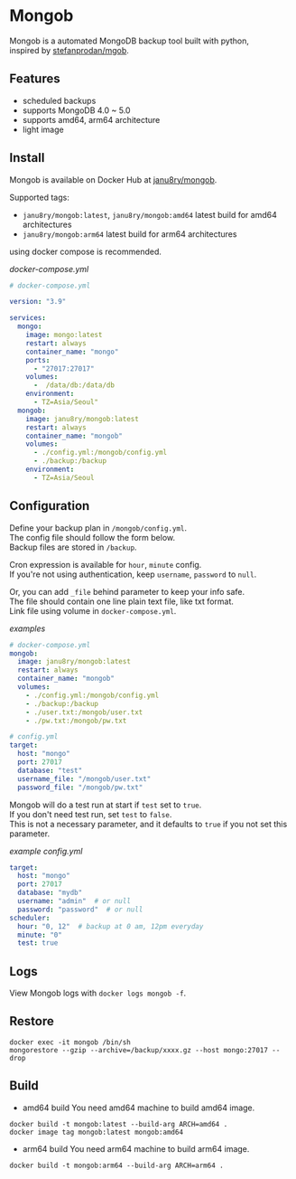 # Mongob
Mongob is a automated MongoDB backup tool built with python,  
inspired by [stefanprodan/mgob](https://github.com/stefanprodan/mgob).

## Features
- scheduled backups
- supports MongoDB 4.0 ~ 5.0
- supports amd64, arm64 architecture
- light image

## Install
Mongob is available on Docker Hub at [janu8ry/mongob](https://hub.docker.com/r/janu8ry/mongob/).   

Supported tags:
- `janu8ry/mongob:latest`, `janu8ry/mongob:amd64` latest build for amd64 architectures
- `janu8ry/mongob:arm64` latest build for arm64 architectures

using docker compose is recommended.   

_docker-compose.yml_
```yml
# docker-compose.yml

version: "3.9"

services:
  mongo:
    image: mongo:latest
    restart: always
    container_name: "mongo"
    ports:
      - "27017:27017"
    volumes:
      -  /data/db:/data/db
    environment:
      - TZ=Asia/Seoul"
  mongob:
    image: janu8ry/mongob:latest
    restart: always
    container_name: "mongob"
    volumes:
      - ./config.yml:/mongob/config.yml
      - ./backup:/backup
    environment:
      - TZ=Asia/Seoul
```

## Configuration
Define your backup plan in `/mongob/config.yml`.  
The config file should follow the form below.  
Backup files are stored in `/backup`.   
   
Cron expression is available for `hour`, `minute` config.   
If you're not using authentication, keep `username`, `password` to `null`.    
   
Or, you can add `_file` behind parameter to keep your info safe.   
The file should contain one line plain text file, like txt format.   
Link file using volume in `docker-compose.yml`.   

_examples_
```yaml
# docker-compose.yml
mongob:
  image: janu8ry/mongob:latest
  restart: always
  container_name: "mongob"
  volumes:
    - ./config.yml:/mongob/config.yml
    - ./backup:/backup
    - ./user.txt:/mongob/user.txt
    - ./pw.txt:/mongob/pw.txt

# config.yml
target:
  host: "mongo"
  port: 27017
  database: "test"
  username_file: "/mongob/user.txt"
  password_file: "/mongob/pw.txt"
```
    
Mongob will do a test run at start if `test` set to `true`.   
If you don't need test run, set `test` to `false`.   
This is not a necessary parameter, and it defaults to `true` if you not set this parameter.   

_example config.yml_
```yaml
target:
  host: "mongo"
  port: 27017
  database: "mydb"
  username: "admin"  # or null
  password: "password"  # or null
scheduler:
  hour: "0, 12"  # backup at 0 am, 12pm everyday
  minute: "0"
  test: true
```

## Logs
View Mongob logs with `docker logs mongob -f`.

## Restore
```shell
docker exec -it mongob /bin/sh
mongorestore --gzip --archive=/backup/xxxx.gz --host mongo:27017 --drop
```

## Build 
- amd64 build
You need amd64 machine to build amd64 image.

```shell
docker build -t mongob:latest --build-arg ARCH=amd64 .
docker image tag mongob:latest mongob:amd64
```

- arm64 build
You need arm64 machine to build arm64 image.

```shell
docker build -t mongob:arm64 --build-arg ARCH=arm64 .
```